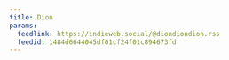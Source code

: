 ```yaml
---
title: Dion
params:
  feedlink: https://indieweb.social/@diondiondion.rss
  feedid: 1484d6644045df01cf24f01c894673fd
---
```

